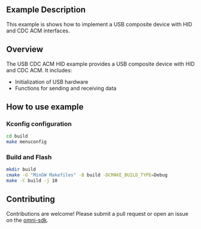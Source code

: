 ## Example Description
This example is shows how to implement a USB composite device with HID and CDC ACM interfaces.

## Overview
The USB CDC ACM HID example provides a USB composite device with HID and CDC ACM. It includes:

- Initialization of USB hardware
- Functions for sending and receiving data

## How to use example
### Kconfig configuration
```bash
cd build
make menuconfig
```

### Build and Flash
```bash
mkdir build
cmake -G "MinGW Makefiles" -B build -DCMAKE_BUILD_TYPE=Debug
make -C build -j 10
```

## Contributing

Contributions are welcome! Please submit a pull request or open an issue on the [omni-sdk](https://github.com/LuckkMaker/omni-sdk).
